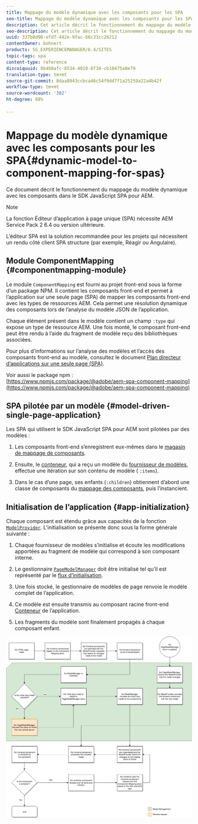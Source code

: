 ```yaml
---
title: Mappage du modèle dynamique avec les composants pour les SPA
seo-title: Mappage du modèle dynamique avec les composants pour les SPA
description: Cet article décrit le fonctionnement du mappage du modèle dynamique avec les composants dans le SDK JavaScript SPA pour AEM.
seo-description: Cet article décrit le fonctionnement du mappage du modèle dynamique avec les composants dans le SDK JavaScript SPA pour AEM.
uuid: 337b8d90-efd7-442e-9fac-66c33cc26212
contentOwner: bohnert
products: SG_EXPERIENCEMANAGER/6.4/SITES
topic-tags: spa
content-type: reference
discoiquuid: 8b4b0afc-8534-4010-8f34-cb10475a8e79
translation-type: tm+mt
source-git-commit: 8daa8943ccbca46c54f9dd7f1a25259a22a4b42f
workflow-type: tm+mt
source-wordcount: '382'
ht-degree: 88%

---
```



# Mappage du modèle dynamique avec les composants pour les SPA{#dynamic-model-to-component-mapping-for-spas}

Ce document décrit le fonctionnement du mappage du modèle dynamique avec les composants dans le SDK JavaScript SPA pour AEM.

>[!NOTE]
>La fonction Éditeur d’application à page unique (SPA) nécessite AEM Service Pack 2 6.4 ou version ultérieure.
>
>L’éditeur SPA est la solution recommandée pour les projets qui nécessitent un rendu côté client SPA structure (par exemple, Réagir ou Angulaire).

## Module ComponentMapping {#componentmapping-module}

Le module `ComponentMapping` est fourni au projet front-end sous la forme d’un package NPM. Il contient les composants front-end et permet à l’application sur une seule page (SPA) de mapper les composants front-end avec les types de ressources AEM. Cela permet une résolution dynamique des composants lors de l’analyse du modèle JSON de l’application.

Chaque élément présent dans le modèle contient un champ `:type` qui expose un type de ressource AEM. Une fois monté, le composant front-end peut être rendu à l’aide du fragment de modèle reçu des bibliothèques associées.

Pour plus d’informations sur l’analyse des modèles et l’accès des composants front-end au modèle, consultez le document [Plan directeur d’applications sur une seule page (SPA)](/help/sites-developing/spa-blueprint.md).

Voir aussi le package npm : [https://www.npmjs.com/package/@adobe/aem-spa-component-mapping](https://www.npmjs.com/package/@adobe/aem-spa-component-mapping)

## SPA pilotée par un modèle {#model-driven-single-page-application}

Les SPA qui utilisent le SDK JavaScript SPA pour AEM sont pilotées par des modèles :

1. Les composants front-end s’enregistrent eux-mêmes dans le [magasin de mappage de composants](/help/sites-developing/spa-dynamic-model-to-component-mapping.md#componentmapping-module).
1. Ensuite, le [conteneur](/help/sites-developing/spa-blueprint.md#container), qui a reçu un modèle du [fournisseur de modèles](/help/sites-developing/spa-blueprint.md#the-model-provider), effectue une itération sur son contenu de modèle ( `:items`).

1. Dans le cas d’une page, ses enfants (`:children`) obtiennent d’abord une classe de composants du [mappage des composants](/help/sites-developing/spa-blueprint.md#componentmapping), puis l’instancient.

## Initialisation de l’application {#app-initialization}

Chaque composant est étendu grâce aux capacités de la fonction [ `ModelProvider`](/help/sites-developing/spa-blueprint.md#the-model-provider). L’initialisation se présente donc sous la forme générale suivante :

1. Chaque fournisseur de modèles s’initialise et écoute les modifications apportées au fragment de modèle qui correspond à son composant interne.
1. Le gestionnaire [`PageModelManager`](/help/sites-developing/spa-blueprint.md#pagemodelmanager) doit être initialisé tel qu’il est représenté par le [flux d’initialisation](/help/sites-developing/spa-blueprint.md).

1. Une fois stocké, le gestionnaire de modèles de page renvoie le modèle complet de l’application.
1. Ce modèle est ensuite transmis au composant racine front-end [Conteneur](/help/sites-developing/spa-blueprint.md#container) de l’application.
1. Les fragments du modèle sont finalement propagés à chaque composant enfant.

![app_model_initialization](assets/app_model_initialization.png)

